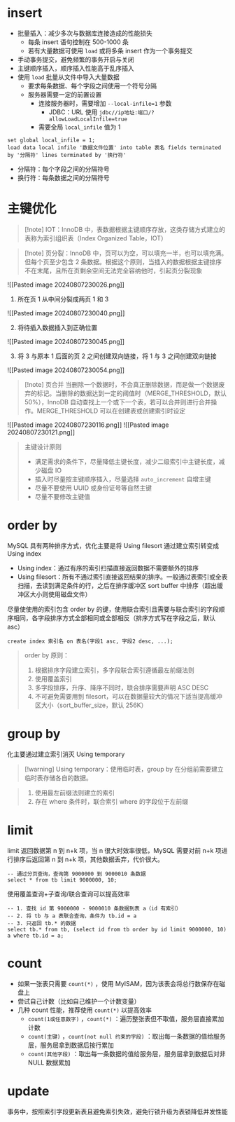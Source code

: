 # insert

* 批量插入：减少多次与数据库连接造成的性能损失
    * 每条 insert 语句控制在 500-1000 条
    * 若有大量数据可使用 `load`  或将多条 insert 作为一个事务提交
* 手动事务提交，避免频繁的事务开启与关闭
* 主键顺序插入，顺序插入性能高于乱序插入
* 使用 `load`  批量从文件中导入大量数据
    * 要求每条数据、每个字段之间使用一个符号分隔
    * 服务器需要一定的前置设置
	    * 连接服务器时，需要增加 `--local-infile=1`  参数
		    * JDBC：URL 使用 `jdbc//ip地址:端口/?allowLoadLocalInfile=true` 
	    * 需要全局 `local_infile`  值为 1

```mysql
set global local_infile = 1;
load data local infile '数据文件位置' into table 表名 fields terminated by '分隔符' lines terminated by '换行符' 
```

* 分隔符：每个字段之间的分隔符号
* 换行符：每条数据之间的分隔符号
# 主键优化

>[!note] IOT：InnoDB 中，表数据根据主键顺序存放，这类存储方式建立的表称为索引组织表（Index Organized Table，IOT）

> [!note] 页分裂：InnoDB 中，页可以为空，可以填充一半，也可以填充满。但每个页至少包含 2 条数据。根据这个原则，当插入的数据根据主键排序不在末尾，且所在页剩余空间无法完全容纳他时，引起页分裂现象

![[Pasted image 20240807230026.png]]

1. 所在页 1 从中间分裂成两页 1 和 3

![[Pasted image 20240807230040.png]]

2. 将待插入数据插入到正确位置

![[Pasted image 20240807230045.png]]

3. 将 3 与原本 1 后面的页 2 之间创建双向链接，将 1 与 3 之间创建双向链接

![[Pasted image 20240807230054.png]]

> [!note] 页合并
> 当删除一个数据时，不会真正删除数据，而是做一个数据废弃的标记。当删除的数据达到一定的阈值时（MERGE_THRESHOLD，默认 50%），InnoDB 自动查找上一个或下一个表，若可以合并则进行合并操作。MERGE_THRESHOLD 可以在创建表或创建索引时设定

![[Pasted image 20240807230116.png]]
![[Pasted image 20240807230121.png]]

> 主键设计原则
> * 满足需求的条件下，尽量降低主键长度，减少二级索引中主键长度，减少磁盘 IO
> * 插入时尽量按主键顺序插入，尽量选择 `auto_increment`  自增主键
> * 尽量不要使用 UUID 或身份证号等自然主键
> * 尽量不要修改主键值
# order by

MySQL 具有两种排序方式，优化主要是将 Using filesort 通过建立索引转变成 Using index
* Using index：通过有序的索引扫描直接返回数据不需要额外的排序
* Using filesort：所有不通过索引直接返回结果的排序。一般通过表索引或全表扫描，去读到满足条件的行，之后在排序缓冲区 sort buffer 中排序（超出缓冲区大小则使用磁盘文件）

尽量使使用的索引包含 order by 的键，使用联合索引且需要与联合索引的字段顺序相同，各字段排序方式全部相同或全部相反（排序方式写在字段之后，默认 asc）

```mysql
create index 索引名 on 表名(字段1 asc, 字段2 desc, ...);
```

> order by 原则：
>
> 1. 根据排序字段建立索引，多字段联合索引遵循最左前缀法则
> 2. 使用覆盖索引
> 3. 多字段排序，升序、降序不同时，联合排序需要声明 ASC DESC
> 4. 不可避免需要用到 filesort，可以在数据量较大的情况下适当提高缓冲区大小（sort_buffer_size，默认 256K）
# group by

化主要通过建立索引消灭 Using temporary

> [!warning] Using temporary：使用临时表，group by 在分组前需要建立临时表存储各自的数据。

> 1. 使用最左前缀法则建立的索引
> 2. 存在 where 条件时，联合索引 where 的字段位于左前缀
# limit

limit 返回数据第 n 到 n+k 项，当 n 很大时效率很低，MySQL 需要对前 n+k 项进行排序后返回第 n 到 n+k 项，其他数据丢弃，代价很大。

```mysql
-- 通过分页查询，查询第 9000000 到 9000010 条数据
select * from tb limit 9000000, 10;
```

使用覆盖查询+子查询/联合查询可以提高效率

```mysql
-- 1. 查找 id 第 9000000 - 9000010 条数据到表 a（id 有索引）
-- 2. 将 tb 与 a 表联合查询，条件为 tb.id = a
-- 3. 只返回 tb.* 的数据
select tb.* from tb, (select id from tb order by id limit 9000000, 10) a where tb.id = a;
```
# count

* 如果一张表只需要 `count(*)` ，使用 MyISAM，因为该表会将总行数保存在磁盘上
* 尝试自己计数（比如自己维护一个计数变量）
* 几种 count 性能，推荐使用 `count(*)`  以提高效率
    *  `count(1或任意数字)` ，`count(*)` ：遍历整张表但不取值，服务层直接累加计数
    *  `count(主键)` ，`count(not null 约束的字段)` ：取出每一条数据的值给服务层，服务层拿到数据后按行累加
    *  `count(其他字段)` ：取出每一条数据的值给服务层，服务层拿到数据后对非 NULL 数据累加
# update

事务中，按照索引字段更新表且避免索引失效，避免行锁升级为表锁降低并发性能
